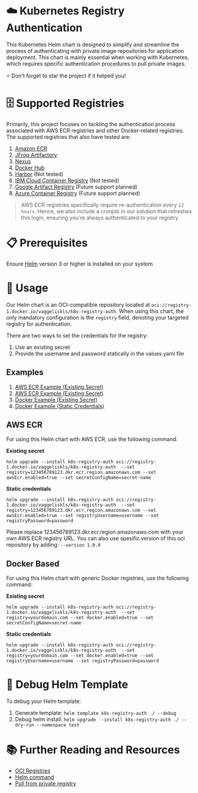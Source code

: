 # ☁️ Kubernetes Registry Authentication
This Kubernetes Helm chart is designed to simplify and streamline the process of authenticating with private image repositories for application deployment. This chart is mainly essential when working with Kubernetes, which requires specific authentication procedures to pull private images.

⭐ Don't forget to star the project if it helped you!


# 🗄️ Supported Registries
Primarily, this project focuses on tackling the authentication process associated with AWS ECR registries and other Docker-related registries. The supported registries that also have tested are:

1. [Amazon ECR](https://aws.amazon.com/ecr/)
2. [JFrog Artifactory](https://jfrog.com/artifactory/)
3. [Nexus](https://help.sonatype.com/en/docker-registry.html)
4. [Docker Hub](https://hub.docker.com/)
5. [Harbor](https://goharbor.io/) (Not tested)
6. [IBM Cloud Container Registry](https://www.ibm.com/products/container-registry) (Not tested)
7. [Google Artifact Registry](https://cloud.google.com/artifact-registry) (Future support planned)
8. [Azure Container Registry](https://azure.microsoft.com/en-us/products/container-registry) (Future support planned)

> AWS ECR registries specifically require re-authentication every `12 hours`. Hence, we also include a cronjob in our solution that refreshes this login, ensuring you're always authenticated to your registry.

# 📋 Prerequisites
Ensure [Helm](https://helm.sh/docs/intro/install/) version 3 or higher is installed on your system.

# 🚀 Usage
Our Helm chart is an OCI-compatible repository located at `oci://registry-1.docker.io/vaggeliskls/k8s-registry-auth`. When using this chart, the only mandatory configuration is the `registry` field, denoting your targeted registry for authentication.

There are two ways to set the credentials for the registry:

1. Use an existing secret
2. Provide the username and password statically in the values.yaml file

## Examples
1. [AWS ECR Example (Existing Secret)](https://github.com/vaggeliskls/k8s-registry-auth/wiki/Examples#aws-ecr-example-existing-secret)
2. [AWS ECR Example (Existing Secret)](https://github.com/vaggeliskls/k8s-registry-auth/wiki/Examples#aws-ecr-example-existing-secret)
3. [Docker Example (Existing Secret)](https://github.com/vaggeliskls/k8s-registry-auth/wiki/Examples#docker-example-existing-secret)
4. [Docker Example (Static Credentials)](https://github.com/vaggeliskls/k8s-registry-auth/wiki/Examples#docker-example-static-credentials)

## AWS ECR
For using this Helm chart with AWS ECR, use the following command:

**Existing secret**
```
helm upgrade --install k8s-registry-auth oci://registry-1.docker.io/vaggeliskls/k8s-registry-auth  --set registry=123456789123.dkr.ecr.region.amazonaws.com --set awsEcr.enabled=true --set secretConfigName=secret-name
```
**Static credentials**
```
helm upgrade --install k8s-registry-auth oci://registry-1.docker.io/vaggeliskls/k8s-registry-auth  --set registry=123456789123.dkr.ecr.region.amazonaws.com --set awsEcr.enabled=true --set registryUsername=username --set registryPassword=password
```

Please replace 123456789123.dkr.ecr.region.amazonaws.com with your own AWS ECR registry URL.
You can also use spesific version of this oci repository by adding: `--version 1.0.0`


## Docker Based
For using this Helm chart with generic Docker registries, use the following command:

**Existing secret**
```
helm upgrade --install k8s-registry-auth oci://registry-1.docker.io/vaggeliskls/k8s-registry-auth  --set registry=yourdomain.com --set docker.enabled=true --set secretConfigName=secret-name
```
**Static credentials**
```
helm upgrade --install k8s-registry-auth oci://registry-1.docker.io/vaggeliskls/k8s-registry-auth  --set registry=yourdomain.com --set docker.enabled=true --set registryUsername=username --set registryPassword=password
```

# 🐞 Debug Helm Template
To debug your Helm template:
1. Generate template: `helm template k8s-registry-auth ./ --debug`
2. Debug helm install: `helm upgrade --install k8s-registry-auth ./ --dry-run --namespace test`

# 📚 Further Reading and Resources
- [OCI Registries](https://helm.sh/docs/topics/registries/)
- [Helm command](https://helm.sh/docs/helm/helm_upgrade/)
- [Pull from private registry](https://kubernetes.io/docs/tasks/configure-pod-container/pull-image-private-registry/)